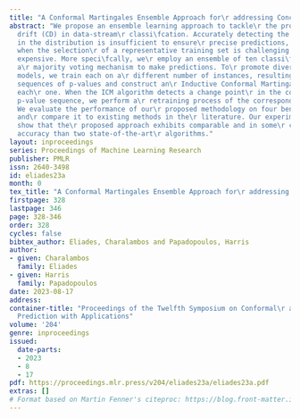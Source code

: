 ```yaml
---
title: "A Conformal Martingales Ensemble Approach for\r addressing Concept Drift"
abstract: "We propose an ensemble learning approach to tackle\r the problem of concept
  drift (CD) in data-stream\r classi\fcation. Accurately detecting the change\r point
  in the distribution is insufficient to ensure\r precise predictions, particularly
  when the selection\r of a representative training set is challenging or\r computationally
  expensive. More speci\fcally, we\r employ an ensemble of ten classi\fers that use
  a\r majority voting mechanism to make predictions. To\r promote diversity among
  models, we train each on a\r different number of instances, resulting in\r different
  sequences of p-values and construct an\r Inductive Conformal Martingale (ICM) for
  each\r one. When the ICM algorithm detects a change point\r in the corresponding
  p-value sequence, we perform a\r retraining process of the corresponding\r classi\fer.
  We evaluate the performance of our\r proposed methodology on four benchmark datasets
  and\r compare it to existing methods in the\r literature. Our experimental results
  show that the\r proposed approach exhibits comparable and in some\r cases better
  accuracy than two state-of-the-art\r algorithms."
layout: inproceedings
series: Proceedings of Machine Learning Research
publisher: PMLR
issn: 2640-3498
id: eliades23a
month: 0
tex_title: "A Conformal Martingales Ensemble Approach for\r addressing Concept Drift"
firstpage: 328
lastpage: 346
page: 328-346
order: 328
cycles: false
bibtex_author: Eliades, Charalambos and Papadopoulos, Harris
author:
- given: Charalambos
  family: Eliades
- given: Harris
  family: Papadopoulos
date: 2023-08-17
address:
container-title: "Proceedings of the Twelfth Symposium on Conformal\r and Probabilistic
  Prediction with Applications"
volume: '204'
genre: inproceedings
issued:
  date-parts:
  - 2023
  - 8
  - 17
pdf: https://proceedings.mlr.press/v204/eliades23a/eliades23a.pdf
extras: []
# Format based on Martin Fenner's citeproc: https://blog.front-matter.io/posts/citeproc-yaml-for-bibliographies/
---
```

